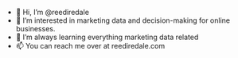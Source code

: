 - 👋 Hi, I’m @reediredale
- 👀 I’m interested in marketing data and decision-making for online businesses.
- 🌱 I’m always learning everything marketing data related
- 📫 You can reach me over at reediredale.com
